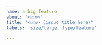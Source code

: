 ```yaml
---
name: a big feature
about: "<📈⚙>"
title: "<📈⚙> (issue title here)"
labels: 'size/large, type/feature'

---
```



